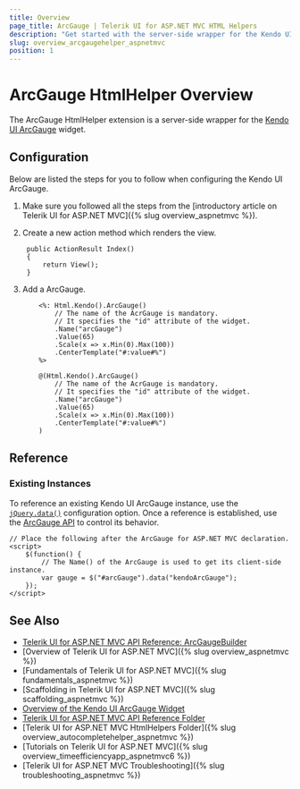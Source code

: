 ```yaml
---
title: Overview
page_title: ArcGauge | Telerik UI for ASP.NET MVC HTML Helpers
description: "Get started with the server-side wrapper for the Kendo UI ArcGauge widget for ASP.NET MVC."
slug: overview_arcgaugehelper_aspnetmvc
position: 1
---
```


# ArcGauge HtmlHelper Overview

The ArcGauge HtmlHelper extension is a server-side wrapper for the [Kendo UI ArcGauge](http://docs.telerik.com/kendo-ui/api/javascript/dataviz/ui/arcgauge) widget.

## Configuration

Below are listed the steps for you to follow when configuring the Kendo UI ArcGauge.

1. Make sure you followed all the steps from the [introductory article on Telerik UI for ASP.NET MVC]({% slug overview_aspnetmvc %}).
1. Create a new action method which renders the view.

        public ActionResult Index()
        {
            return View();
        }

1. Add a ArcGauge.

    ```ASPX
        <%: Html.Kendo().ArcGauge()
            // The name of the AcrGauge is mandatory.
            // It specifies the "id" attribute of the widget.
            .Name("arcGauge")
            .Value(65)
            .Scale(x => x.Min(0).Max(100))
            .CenterTemplate("#:value#%")
        %>
    ```
    ```Razor
        @(Html.Kendo().ArcGauge()
            // The name of the AcrGauge is mandatory.
            // It specifies the "id" attribute of the widget.
            .Name("arcGauge")
            .Value(65)
            .Scale(x => x.Min(0).Max(100))
            .CenterTemplate("#:value#%")
        )
    ```

## Reference

### Existing Instances

To reference an existing Kendo UI ArcGauge instance, use the [`jQuery.data()`](http://api.jquery.com/jQuery.data/) configuration option. Once a reference is established, use the [ArcGauge API](http://docs.telerik.com/kendo-ui/api/javascript/dataviz/ui/arcgauge#methods) to control its behavior.

    // Place the following after the ArcGauge for ASP.NET MVC declaration.
    <script>
        $(function() {
            // The Name() of the ArcGauge is used to get its client-side instance.
            var gauge = $("#arcGauge").data("kendoArcGauge");
        });
    </script>

## See Also

* [Telerik UI for ASP.NET MVC API Reference: ArcGaugeBuilder](http://docs.telerik.com/aspnet-mvc/api/Kendo.Mvc.UI.Fluent/ArcGaugeBuilder)
* [Overview of Telerik UI for ASP.NET MVC]({% slug overview_aspnetmvc %})
* [Fundamentals of Telerik UI for ASP.NET MVC]({% slug fundamentals_aspnetmvc %})
* [Scaffolding in Telerik UI for ASP.NET MVC]({% slug scaffolding_aspnetmvc %})
* [Overview of the Kendo UI ArcGauge Widget](http://docs.telerik.com/kendo-ui/controls/gauges/arcgauge/overview)
* [Telerik UI for ASP.NET MVC API Reference Folder](http://docs.telerik.com/aspnet-mvc/api/Kendo.Mvc/AggregateFunction)
* [Telerik UI for ASP.NET MVC HtmlHelpers Folder]({% slug overview_autocompletehelper_aspnetmvc %})
* [Tutorials on Telerik UI for ASP.NET MVC]({% slug overview_timeefficiencyapp_aspnetmvc6 %})
* [Telerik UI for ASP.NET MVC Troubleshooting]({% slug troubleshooting_aspnetmvc %})
